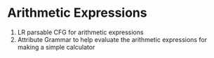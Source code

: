 # Arithmetic Expressions

1. LR parsable CFG for arithmetic expressions
2. Attribute Grammar to help evaluate the arithmetic expressions for making a simple calculator
